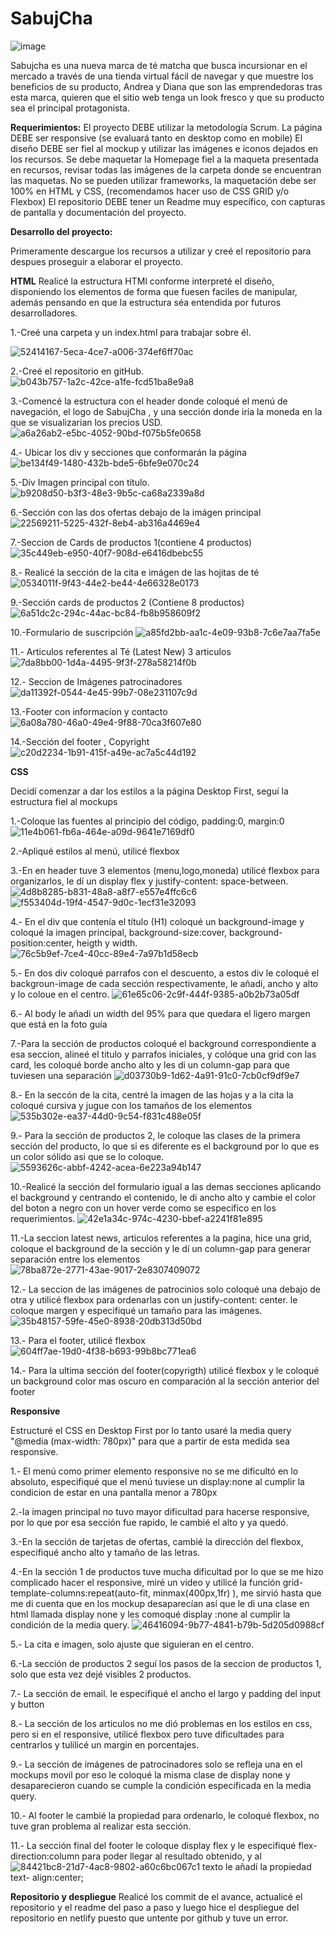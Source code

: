 # SabujCha
![image](https://user-images.githubusercontent.com/114613889/197328116-ebef928e-1770-482f-b059-bf132ef2b2c0.png)

Sabujcha es una nueva marca de té matcha que busca incursionar en el mercado a través de una tienda virtual fácil de navegar y que muestre los beneficios de su producto, Andrea y Diana que son las emprendedoras tras esta marca, quieren que el sitio web tenga un look fresco y que su producto sea el principal protagonista.

**Requerimientos:**
El proyecto DEBE utilizar la metodología Scrum.
La página DEBE ser responsive (se evaluará tanto en desktop como en
mobile)
El diseño DEBE ser fiel al mockup y utilizar las imágenes e íconos
dejados en los recursos.
Se debe maquetar la Homepage fiel a la maqueta presentada en
recursos, revisar todas las imágenes de la carpeta donde se encuentran
las maquetas.
No se pueden utilizar frameworks, la maquetación debe ser 100% en
HTML y CSS, (recomendamos hacer uso de CSS GRID y/o Flexbox)
El repositorio DEBE tener un Readme muy específico, con capturas de
pantalla y documentación del proyecto.

**Desarrollo del proyecto:**

Primeramente descargue los recursos a utilizar y creé el repositorio para despues proseguir a elaborar el proyecto.

**HTML**
Realicé la estructura HTMl conforme interpreté el diseño, disponiendo los elementos de forma que fuesen faciles de manipular, además pensando en que la estructura séa entendida por futuros desarrolladores.

1.-Creé una carpeta y un index.html para trabajar sobre él.

![52414167-5eca-4ce7-a006-374ef6ff70ac](https://user-images.githubusercontent.com/114613889/197327294-258b85ca-eb2f-4d68-953d-03afa185c17e.jpg)

2.-Creé el repositorio en gitHub.
![b043b757-1a2c-42ce-a1fe-fcd51ba8e9a8](https://user-images.githubusercontent.com/114613889/197327321-17c679d2-1860-4da6-bc6e-f673c0ea8e36.jpg)


3.-Comencé la estructura con el header donde coloqué el menú de navegación, el logo de SabujCha , y una sección donde iría la moneda en la que se visualizarian los precios USD.
![a6a26ab2-e5bc-4052-90bd-f075b5fe0658](https://user-images.githubusercontent.com/114613889/197327328-60d62cdb-8ac2-48fb-a131-2dc4df54e2f5.jpg)

4.- Ubicar los div y secciones que conformarán la página
![be134f49-1480-432b-bde5-6bfe9e070c24](https://user-images.githubusercontent.com/114613889/197327342-5ff17c9b-4350-4449-873c-8b7785f5c983.jpg)

5.-Div Imagen principal con título.
![b9208d50-b3f3-48e3-9b5c-ca68a2339a8d](https://user-images.githubusercontent.com/114613889/197327352-bc9e6bd5-50ea-4fd1-b162-6e35026f6076.jpg)

6.-Sección con las dos ofertas debajo de la imágen principal
![22569211-5225-432f-8eb4-ab316a4469e4](https://user-images.githubusercontent.com/114613889/197327362-5036a154-c764-40d3-a760-f722aa9a59ec.jpg)

7.-Seccion de Cards de productos 1(contiene 4 productos)
![35c449eb-e950-40f7-908d-e6416dbebc55](https://user-images.githubusercontent.com/114613889/197327374-9c4382b0-e7a6-4aaa-9af0-4cb743da35fb.jpg)

8.- Realicé la sección de la cita e imágen de las hojitas de té
![0534011f-9f43-44e2-be44-4e66328e0173](https://user-images.githubusercontent.com/114613889/197327399-7cf21dc8-9b9f-4b1f-9c40-8d1ea5c82ba9.jpg)

9.-Sección cards de productos 2 (Contiene 8 productos)
![6a51dc2c-294c-44ac-bc84-fb8b958609f2](https://user-images.githubusercontent.com/114613889/197327405-c48ed21d-2e64-4985-8df2-9bfbd5526fe0.jpg)

10.-Formulario de suscripción
![a85fd2bb-aa1c-4e09-93b8-7c6e7aa7fa5e](https://user-images.githubusercontent.com/114613889/197327419-715551ae-8481-4a1c-bff7-83173e273ccf.jpg)

11.- Articulos referentes al Té (Latest New) 3 articulos
![7da8bb00-1d4a-4495-9f3f-278a58214f0b](https://user-images.githubusercontent.com/114613889/197327427-0a08faf6-9d04-4748-8f77-15ec8febe046.jpg)

12.- Seccion de Imágenes patrocinadores
![da11392f-0544-4e45-99b7-08e231107c9d](https://user-images.githubusercontent.com/114613889/197327434-97f88e18-d0e3-4bb4-a2c8-73dadc255f53.jpg)

13.-Footer con informacíon y contacto
![6a08a780-46a0-49e4-9f88-70ca3f607e80](https://user-images.githubusercontent.com/114613889/197327438-fed70afa-d5b9-4ebd-be34-6b412ccd2858.jpg)

14.-Sección del footer , Copyright
![c20d2234-1b91-415f-a49e-ac7a5c44d192](https://user-images.githubusercontent.com/114613889/197327443-1cbb4739-9d62-4d97-a02e-a2478e126e96.jpg)

**CSS**

Decidí comenzar a dar los estilos a la página Desktop First, seguí la estructura fiel al mockups

1.-Coloque las fuentes al principio del código, padding:0, margin:0
![11e4b061-fb6a-464e-a09d-9641e7169df0](https://user-images.githubusercontent.com/114613889/197327855-c5929253-b656-4a71-87da-bfc12224290a.jpg)

2.-Apliqué estilos al menú, utilicé flexbox

3.-En en header tuve 3 elementos (menu,logo,moneda) utilicé flexbox para organizarlos, le dí un display flex y justify-content: space-between.
![4d8b8285-b831-48a8-a8f7-e557e4ffc6c6](https://user-images.githubusercontent.com/114613889/197327866-09b872a8-5ece-4122-a015-ea72935c9600.jpg)
![f553404d-19f4-4547-9d0c-1ecf31e32093](https://user-images.githubusercontent.com/114613889/197327875-0f17174e-1cd1-44e9-ac96-660f20ad8cfc.jpg)

4.- En el div que contenía el título (H1) coloqué un background-image y coloqué la imagen principal, background-size:cover, background-position:center, heigth y width.
![76c5b9ef-7ce4-40cc-89e4-7a97b1d58ecb](https://user-images.githubusercontent.com/114613889/197327926-1788b16c-3e17-44fb-b442-07356527ffa9.jpg)


5.- En dos div coloqué parrafos con el descuento, a estos div le coloqué el backgroun-image de cada sección respectivamente, le añadi, ancho y alto y lo coloue en el centro.
![61e65c06-2c9f-444f-9385-a0b2b73a05df](https://user-images.githubusercontent.com/114613889/197327979-8fa0a913-bb67-41fb-83b9-b966c5cdcc18.jpg)


6.- Al body le añadi un width del 95% para que quedara el ligero margen que está en la foto guía

7.-Para la sección de productos coloqué el background correspondiente a esa seccion, alineé el titulo y parrafos iniciales, y colóque una grid con las card, les coloqué borde ancho alto y les di un column-gap para que tuviesen una separación
![d03730b9-1d62-4a91-91c0-7cb0cf9df9e7](https://user-images.githubusercontent.com/114613889/197327990-d9222d8c-6532-44fc-b456-9b712b21d244.jpg)

8.- En la seccón de la cita, centré la imagen de las hojas y a la cita la coloqué cursiva y jugue con los tamaños de los elementos
![535b302e-ea37-44d0-9c54-f831c488e05f](https://user-images.githubusercontent.com/114613889/197328002-12ed12a9-4e3f-4356-9dd1-0d636598b15f.jpg)

9.- Para la sección de productos 2, le coloque las clases de la primera sección del producto, lo que si es diferente es el background por lo que es un color sólido asi que se lo coloque.
![5593626c-abbf-4242-acea-6e223a94b147](https://user-images.githubusercontent.com/114613889/197328012-0eb14b2f-d876-413c-945e-01087819ee67.jpg)

10.-Realicé la sección del formulario igual a las demas secciones aplicando el background y centrando el contenido, le di ancho alto y cambie el color del boton a negro con un hover verde como se especifico en los requerimientos.
![42e1a34c-974c-4230-bbef-a2241f81e895](https://user-images.githubusercontent.com/114613889/197328028-fed95104-2f0a-48ce-bf22-622300a77585.jpg)


11.-La seccion latest news, articulos referentes a la pagina, hice una grid, coloque el background de la sección y le dí un column-gap para generar separación entre los elementos
![78ba872e-2771-43ae-9017-2e8307409072](https://user-images.githubusercontent.com/114613889/197328039-78e6f307-670b-4a92-9423-180e319a3c53.jpg)

12.- La seccion de las imágenes de patrocinios solo coloqué una debajo de otra y utilicé flexbox para ordenarlas con un justify-content: center. le coloque margen y especifiqué un tamaño para las imágenes.
![35b48157-59fe-45e0-8938-20db313d50bd](https://user-images.githubusercontent.com/114613889/197328051-626f54d4-b572-4638-b682-f6975765553e.jpg)

13.- Para el footer, utilicé flexbox
![604ff7ae-19d0-4f38-b693-99b8bc771ea6](https://user-images.githubusercontent.com/114613889/197328078-8a88b484-5c68-480e-b2f4-c0b224df20ee.jpg)

14.- Para la ultima sección del footer(copyrigth) utilicé flexbox y le coloqué un background color mas oscuro en comparación al la sección anterior del footer

**Responsive**

Estructuré el CSS en Desktop First por lo tanto usaré la media query "@media (max-width: 780px)" para que a partir de esta medida sea responsive.

1.- El menú como primer elemento responsive no se me dificultó en lo absoluto, especifiqué que el menú tuviese un display:none al cumplir la condicion de estar en una pantalla menor a 780px

2.-la imagen principal no tuvo mayor dificultad para hacerse responsive, por lo que por esa sección fue rapido, le cambié el alto y ya quedó.

3.-En la sección de tarjetas de ofertas, cambié la dirección del flexbox, especifiqué ancho alto y tamaño de las letras.

4.-En la sección 1 de productos tuve mucha dificultad por lo que se me hizo complicado hacer el responsive, miré un video y utilicé la función grid-template-columns:repeat(auto-fit, minmax(400px,1fr) ), me sirvió hasta que me di cuenta que en los mockup desaparecían así que le di una clase en html llamada display none y les comoqué display :none al cumplir la condición de la media query.
![46416094-9b77-4841-b79b-5d205d0988cf](https://user-images.githubusercontent.com/114613889/197328260-f8f38479-74c0-4f51-b605-1876f971de30.jpg)

5.- La cita e imagen, solo ajuste que siguieran en el centro.

6.-La sección de productos 2 seguí los pasos de la seccion de productos 1, solo que esta vez dejé visibles 2 productos.

7.- La sección de email. le especifiqué el ancho el largo y padding del input y button 

8.- La sección de los articulos no me dió problemas en los estilos en css, pero si en el responsive, utilicé flexbox pero tuve dificultades para centrarlos y tulilicé un margin en porcentajes.

 9.- La sección de imágenes de patrocinadores solo se refleja una en el mockups movil por eso le coloqué la misma clase de display none y desaparecieron cuando se cumple la condición especificada en la media query.

10.- Al footer le cambié la propiedad para ordenarlo, le coloqué flexbox, no tuve gran problema al realizar esta sección.

11.- La sección final del footer le coloque display flex y le especifiqué flex-direction:column para poder llegar al resultado obtenido, y al 
![84421bc8-21d7-4ac8-9802-a60c6bc067c1](https://user-images.githubusercontent.com/114613889/197328316-8a4d5b32-8090-4b8b-a17a-1119f9956e74.jpg)
texto le añadí la propiedad text- align:center;

**Repositorio y despliegue**
Realicé los commit de el avance, actualicé el repositorio y el readme del paso a paso y luego hice el despliegue del repositorio en netlify puesto que untente por github y tuve un error.



